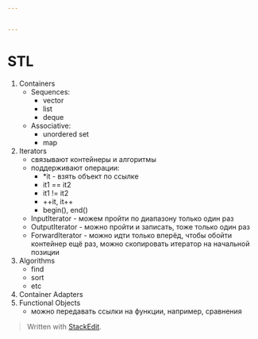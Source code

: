 ```yaml
---


---
```


<h1 id="stl">STL</h1>
<ol>
<li>Containers
<ul>
<li>Sequences:
<ul>
<li>vector</li>
<li>list</li>
<li>deque</li>
</ul>
</li>
<li>Associative:
<ul>
<li>unordered set</li>
<li>map</li>
</ul>
</li>
</ul>
</li>
<li>Iterators
<ul>
<li>связывают контейнеры и алгоритмы</li>
<li>поддерживают операции:
<ul>
<li>*it - взять объект по ссылке</li>
<li>it1 == it2</li>
<li>it1 != it2</li>
<li>++it, it++</li>
<li>begin(), end()</li>
</ul>
</li>
<li>InputIterator - можем пройти по диапазону только один раз</li>
<li>OutputIterator - можно пройти и записать, тоже только один раз</li>
<li>ForwardIterator - можно идти только вперёд, чтобы обойти контейнер ещё раз, можно скопировать итератор на начальной позиции</li>
</ul>
</li>
<li>Algorithms
<ul>
<li>find</li>
<li>sort</li>
<li>etc</li>
</ul>
</li>
<li>Container Adapters</li>
<li>Functional Objects
<ul>
<li>можно передавать ссылки на функции, например, сравнения</li>
</ul>
</li>
</ol>
<blockquote>
<p>Written with <a href="https://stackedit.io/">StackEdit</a>.</p>
</blockquote>

